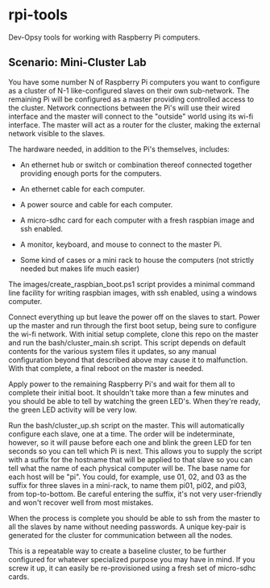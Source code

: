 # rpi-tools

Dev-Opsy tools for working with Raspberry Pi computers.

## Scenario: Mini-Cluster Lab
You have some number N of Raspberry Pi computers you want to configure as a cluster of N-1 like-configured slaves on their own sub-network. The remaining Pi will be configured as a master providing controlled access to the cluster. Network connections between the Pi's will use their wired interface and the master will connect to the "outside" world using its wi-fi interface. The master will act as a router for the cluster, making the external network visible to the slaves.

The hardware needed, in addition to the Pi's themselves, includes:

* An ethernet hub or switch or combination thereof connected together providing enough ports for the computers.

* An ethernet cable for each computer.

* A power source and cable for each computer.

* A micro-sdhc card for each computer with a fresh raspbian image and ssh enabled.

* A monitor, keyboard, and mouse to connect to the master Pi.

* Some kind of cases or a mini rack to house the computers (not strictly needed but makes life much easier)

The images/create_raspbian_boot.ps1 script provides a minimal command line facility for writing raspbian images, with ssh enabled, using a windows computer.

Connect everything up but leave the power off on the slaves to start. Power up the master and run through the first boot setup, being sure to configure the wi-fi network. With initial setup complete, clone this repo on the master and run the bash/cluster_main.sh script. This script depends on default contents for the various system files it updates, so any manual configuration beyond that described above may cause it to malfunction. With that complete, a final reboot on the master is needed.

Apply power to the remaining Raspberry Pi's and wait for them all to complete their initial boot. It shouldn't take more than a few minutes and you should be able to tell by watching the green LED's. When they're ready, the green LED activity will be very low.

Run the bash/cluster_up.sh script on the master. This will automatically configure each slave, one at a time. The order will be indeterminate, however, so it will pause before each one and blink the green LED for ten seconds so you can tell which Pi is next. This allows you to supply the script with a suffix for the hostname that will be applied to that slave so you can tell what the name of each physical computer will be. The base name for each host will be "pi". You could, for example, use 01, 02, and 03 as the suffix for three slaves in a mini-rack, to name them pi01, pi02, and pi03, from top-to-bottom. Be careful entering the suffix, it's not very user-friendly and won't recover well from most mistakes.

When the process is complete you should be able to ssh from the master to all the slaves by name without needing passwords. A unique key-pair is generated for the cluster for communication between all the nodes.

This is a repeatable way to create a baseline cluster, to be further configured for whatever specialized purpose you may have in mind. If you screw it up, it can easily be re-provisioned using a fresh set of micro-sdhc cards.
